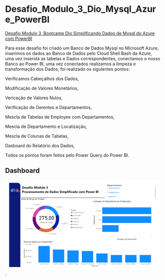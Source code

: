 # Desafio_Modulo_3_Dio_Mysql_Azure_PowerBI
[Desafio Modulo 3, Bootcamp Dio Simplificando Dados de Mysql do Azure com PowerBI](https://github.com/julianazanelatto/power_bi_analyst/tree/main/M%C3%B3dulo%203)

Para esse desafio foi criado um Banco de Dados Mysql no Microsoft Azure, inserimos os dados ao Banco de Dados pelo Cloud Shell Bash da Azure, uma vez inserida as tabelas e Dados correspondentes, conectamos o nosso Banco ao Power BI, uma vez conectados realizamos a limpeza e transformação dos Dados, foi realizado os siguientes pontos:

Verificamos Cabeçalhos dos Dados,

Modificação de Valores Monetários,

Vericação de Valores Nulos,

Verificação de Gerentes e Departamentos,

Mescla de Tabelas de Employee com Departamentos,

Mescla de Departamento e Localização,

Mescla de Colunas de Tabelas,

Dasboard do Relatório dos Dados,

Todos os pontos foram feitos pelo Power Query do Power BI.

## Dashboard
![Tabelas](https://github.com/murilovalenso/Desafio_Modulo_3_Dio_Mysql_Azure_PowerBI/blob/main/Dashboard.png).
